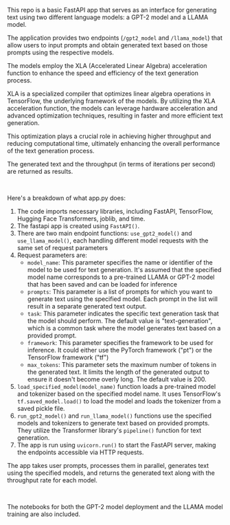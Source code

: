 This repo is a basic FastAPI app that 
serves as an interface for generating text 
using two different language models: a GPT-2 model 
and a LLAMA model. 

The application provides two 
endpoints (`/gpt2_model` and `/llama_model`) that 
allow users to input prompts and obtain generated 
text based on those prompts using the respective 
models. 

The models employ the XLA (Accelerated Linear Algebra) 
acceleration function to enhance the speed and efficiency 
of the text generation process. 

XLA is a specialized compiler that optimizes 
linear algebra operations in TensorFlow, the underlying 
framework of the models. By utilizing the XLA acceleration 
function, the models can leverage hardware acceleration 
and advanced optimization techniques, resulting in faster 
and more efficient text generation. 

This optimization plays a crucial role in achieving 
higher throughput and reducing computational time, 
ultimately enhancing the overall performance of the 
text generation process.

The generated text and the 
throughput (in terms of iterations per second) 
are returned as results.

<br>

Here's a breakdown of what app.py does:

1. The code imports necessary libraries, including 
FastAPI, TensorFlow, Hugging Face Transformers, 
joblib, and time.
2. The fastapi app is created using `FastAPI()`.
3. There are two main endpoint functions:
`use_gpt2_model()` and `use_llama_model()`, each 
handling different model requests with the same 
set of request parameters
4. Request parameters are:
   - `model_name`: This parameter specifies the name 
   or identifier of the model to be used for text generation. 
   It's assumed that the specified model name 
   corresponds to a pre-trained LLAMA or GPT-2 model 
   that has been saved and can be loaded for inference
   - `prompts`: This parameter is a list of prompts for 
   which you want to generate text using the specified model. 
   Each prompt in the list will result in a separate 
   generated text output.
   - `task`: This parameter indicates the specific text 
   generation task that the model should perform. 
   The default value is "text-generation", which is a 
   common task where the model generates text based 
   on a provided prompt.
   - `framework`: This parameter specifies the framework 
   to be used for inference. It could either use the 
   PyTorch framework ("pt") or the TensorFlow framework ("tf")
   - `max_tokens`: This parameter sets the maximum number 
   of tokens in the generated text. It limits the length of 
   the generated output to ensure it doesn't become overly 
   long. The default value is 200.
5. `load_specified_model(model_name)` function loads a 
pre-trained model and tokenizer based on the specified 
model name. It uses TensorFlow's `tf.saved_model.load()`
to load the model and loads the tokenizer from a saved 
pickle file.
6. `run_gpt2_model()` and `run_llama_model()` functions use 
the specified models and tokenizers to generate text 
based on provided prompts. They utilize the 
Transformer library's `pipeline()` function for text 
generation.
7. The app is run using `uvicorn.run()` to start the FastAPI 
server, making the endpoints accessible via HTTP requests.


The app takes user prompts, 
processes them in parallel, generates text using 
the specified models, and returns the generated text 
along with the throughput rate for each model.


<br>

The notebooks for both the GPT-2 model deployment and the 
LLAMA model training are also included.